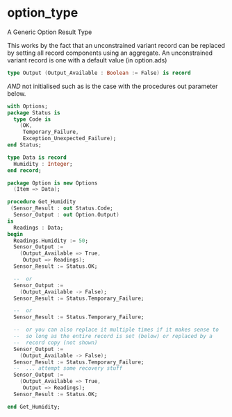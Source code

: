 # option_type
A Generic Option Result Type

This works by the fact that an unconstrained variant record can be replaced by setting all record components using an aggregate. An unconstrained variant record is one with a default value (in option.ads)


```options.ads
type Output (Output_Available : Boolean := False) is record
```

*AND* not initialised such as is the case with the procedures out parameter below.

```usage.ads
with Options;
package Status is
  type Code is
    (OK,
     Temporary_Failure,
     Exception_Unexpected_Failure);
end Status;

type Data is record
  Humidity : Integer;
end record; 

package Option is new Options
  (Item => Data);

procedure Get_Humidity
 (Sensor_Result : out Status.Code;
  Sensor_Output : out Option.Output)
is
  Readings : Data;
begin
  Readings.Humidity := 50;
  Sensor_Output :=
    (Output_Available => True,
     Output => Readings);
  Sensor_Result := Status.OK;

  --  or
  Sensor_Output :=
    (Output_Available -> False);
  Sensor_Result := Status.Temporary_Failure;

  --  or
  Sensor_Result := Status.Temporary_Failure;

  --  or you can also replace it multiple times if it makes sense to
  --  so long as the entire record is set (below) or replaced by a
  --  record copy (not shown)
  Sensor_Output :=
    (Output_Available -> False);
  Sensor_Result := Status.Temporary_Failure;
  --  ... attempt some recovery stuff
  Sensor_Output :=
    (Output_Available => True,
     Output => Readings);
  Sensor_Result := Status.OK;

end Get_Humidity;

``` 
